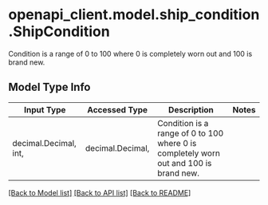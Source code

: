 # openapi_client.model.ship_condition.ShipCondition

Condition is a range of 0 to 100 where 0 is completely worn out and 100 is brand new.

## Model Type Info
Input Type | Accessed Type | Description | Notes
------------ | ------------- | ------------- | -------------
decimal.Decimal, int,  | decimal.Decimal,  | Condition is a range of 0 to 100 where 0 is completely worn out and 100 is brand new. | 

[[Back to Model list]](../../README.md#documentation-for-models) [[Back to API list]](../../README.md#documentation-for-api-endpoints) [[Back to README]](../../README.md)

